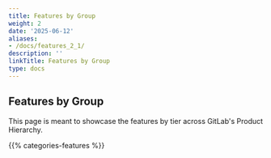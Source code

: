 ```yaml
---
title: Features by Group
weight: 2
date: '2025-06-12'
aliases:
- /docs/features_2_1/
description: ''
linkTitle: Features by Group
type: docs
---
```


## Features by Group

This page is meant to showcase the features by tier across GitLab's Product Hierarchy.

{{% categories-features %}}
